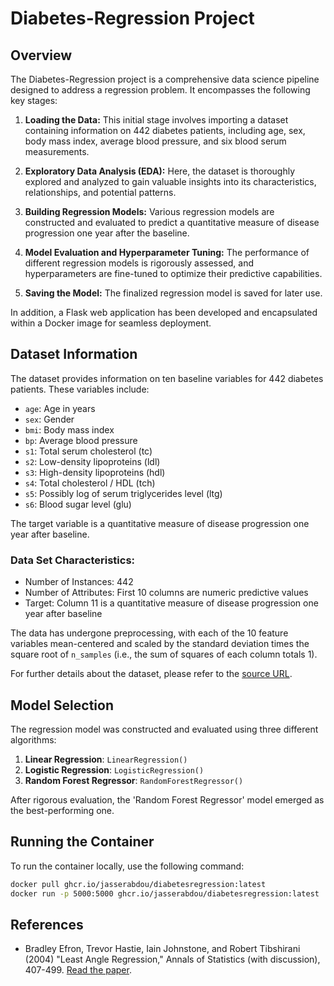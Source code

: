 # Diabetes-Regression Project

## Overview

The Diabetes-Regression project is a comprehensive data science pipeline designed to address a regression problem. It encompasses the following key stages:

1. **Loading the Data:** This initial stage involves importing a dataset containing information on 442 diabetes patients, including age, sex, body mass index, average blood pressure, and six blood serum measurements.

2. **Exploratory Data Analysis (EDA):** Here, the dataset is thoroughly explored and analyzed to gain valuable insights into its characteristics, relationships, and potential patterns.

3. **Building Regression Models:** Various regression models are constructed and evaluated to predict a quantitative measure of disease progression one year after the baseline.

4. **Model Evaluation and Hyperparameter Tuning:** The performance of different regression models is rigorously assessed, and hyperparameters are fine-tuned to optimize their predictive capabilities.

5. **Saving the Model:** The finalized regression model is saved for later use.

In addition, a Flask web application has been developed and encapsulated within a Docker image for seamless deployment.

## Dataset Information

The dataset provides information on ten baseline variables for 442 diabetes patients. These variables include:

- `age`: Age in years
- `sex`: Gender
- `bmi`: Body mass index
- `bp`: Average blood pressure
- `s1`: Total serum cholesterol (tc)
- `s2`: Low-density lipoproteins (ldl)
- `s3`: High-density lipoproteins (hdl)
- `s4`: Total cholesterol / HDL (tch)
- `s5`: Possibly log of serum triglycerides level (ltg)
- `s6`: Blood sugar level (glu)

The target variable is a quantitative measure of disease progression one year after baseline.

### Data Set Characteristics:

- Number of Instances: 442
- Number of Attributes: First 10 columns are numeric predictive values
- Target: Column 11 is a quantitative measure of disease progression one year after baseline

The data has undergone preprocessing, with each of the 10 feature variables mean-centered and scaled by the standard deviation times the square root of `n_samples` (i.e., the sum of squares of each column totals 1).

For further details about the dataset, please refer to the [source URL](https://www4.stat.ncsu.edu/~boos/var.select/diabetes.html).

## Model Selection

The regression model was constructed and evaluated using three different algorithms:

1. **Linear Regression**: `LinearRegression()`
2. **Logistic Regression**: `LogisticRegression()`
3. **Random Forest Regressor**: `RandomForestRegressor()`

After rigorous evaluation, the 'Random Forest Regressor' model emerged as the best-performing one.

## Running the Container

To run the container locally, use the following command:

```bash
docker pull ghcr.io/jasserabdou/diabetesregression:latest
docker run -p 5000:5000 ghcr.io/jasserabdou/diabetesregression:latest
```
## References

- Bradley Efron, Trevor Hastie, Iain Johnstone, and Robert Tibshirani (2004) "Least Angle Regression," Annals of Statistics (with discussion), 407-499. [Read the paper](https://web.stanford.edu/~hastie/Papers/LARS/LeastAngle_2002.pdf).

